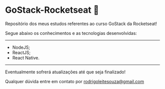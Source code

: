 # GoStack-Rocketseat 🚀

Repositório dos meus estudos referentes ao curso GoStack da Rocketseat!

Segue abaixo os conhecimentos e as tecnologias desenvolvidas:

------------------------------------------------------------------

- NodeJS;
- ReactJS;
- React Native.

------------------------------------------------------------------

Eventualmente sofrerá atualizações até que seja finalizado!

Qualquer dúvida entre em contato por <a href="mailto:rodrigoleitesouza@gmail.com?">rodrigoleitesouza@gmail.com</a>
